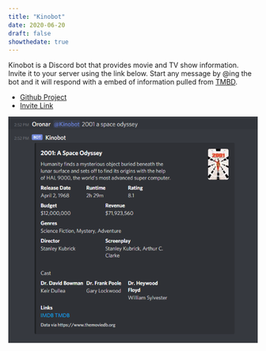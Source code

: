 ```yaml
---
title: "Kinobot"
date: 2020-06-20
draft: false
showthedate: true
---
```


Kinobot is a Discord bot that provides movie and TV show information. Invite it to your server using the link below. Start any message by @ing the bot and it will respond with a embed of information pulled from [TMBD](https://www.themoviedb.org/).

* [Github Project](https://github.com/Oronar/Kinobot.Net)
* [Invite Link](https://discord.com/api/oauth2/authorize?client_id=718996755596967966&permissions=0&scope=bot)

![Example image](example.png)
